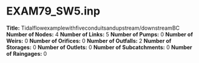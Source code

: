 # EXAM79_SW5.inp
**Title:**                       Tidalflowexamplewithfiveconduitsandupstream/downstreamBC
**Number of Nodes:** 4
**Number of Links:** 5
**Number of Pumps:** 0
**Number of Weirs:** 0
**Number of Orifices:** 0
**Number of Outfalls:** 2
**Number of Storages:** 0
**Number of Outlets:** 0
**Number of Subcatchments:** 0
**Number of Raingages:** 0
